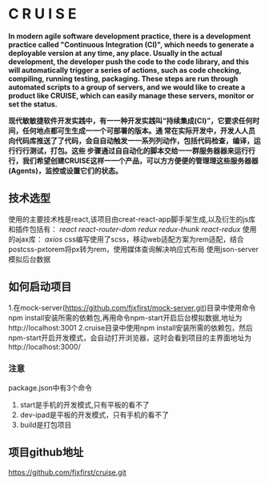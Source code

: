# C R U I S E

**In modern agile software development practice, there is a development practice called "Continuous Integration (CI)",
which needs to generate a deployable version at any time, any place. Usually in the actual development, the developer
push the code to the code library, and this will automatically trigger a series of actions, such as code checking,
compiling, running testing, packaging. These steps are run through automated scripts to a group of servers, and we
would like to create a product like CRUISE, which can easily manage these servers, monitor or set the status.**

**现代敏敏捷软件开发实践中，有⼀一种开发实践叫“持续集成(CI)”，它要求任何时间，任何地点都可⽣生成⼀一个可部署的版本。通
常在实际开发中，开发⼈人员向代码库推送了了代码，会⾃自动触发⼀一系列列动作，包括代码检查，编译，运⾏行行测试，打包。这些
步骤通过⾃自动化的脚本交给⼀一群服务器器来运⾏行行，我们希望创建CRUISE这样⼀一个产品，可以⽅方便便的管理理这些服务器器
(Agents)，监控或设置它们的状态。**

## 技术选型
使用的主要技术栈是react,该项目由creat-react-app脚手架生成,以及衍生的js库和插件包括有：
*react*
*react-router-dom*
*redux*
*redux-thunk*
*react-redux*
使用的ajax库：
*axios*
css编写使用了scss，移动web适配方案为rem适配，结合postcss-pxtorem将px转为rem，使用媒体查询解决响应式布局
使用json-server模拟后台数据



## 如何启动项目
1.在mock-server(https://github.com/fjxfirst/mock-server.git)目录中使用命令npm install安装所需的依赖包,再用命令npm-start开启后台模拟数据,地址为http://localhost:3001
2.cruise目录中使用npm install安装所需的依赖包，然后npm-start开启开发模式，会自动打开浏览器，这时会看到项目的主界面地址为http://localhost:3000/
### 注意
package.json中有3个命令
1. start是手机的开发模式,只有平板的看不了
2. dev-ipad是平板的开发模式，只有手机的看不了
3. build是打包项目

## 项目github地址
https://github.com/fjxfirst/cruise.git